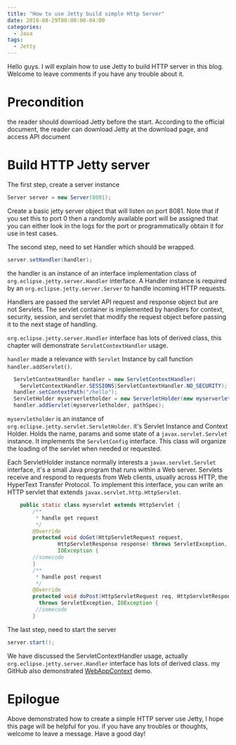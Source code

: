 ```yaml
---
title: "How to use Jetty build simple Http Server"
date: 2019-08-29T00:00:00-04:00
categories:
  - Java
tags:
  - Jetty
---
```

Hello guys. I will explain how to use Jetty to build HTTP server in this blog. Welcome to leave comments if you have any trouble about it.

# Precondition

the reader should download Jetty before the start. According to the official document, the reader can download Jetty at the download page, and access API document



# Build HTTP Jetty server
The first step, create a server instance
```java
Server server = new Server(8081);
```
Create a basic jetty server object that will listen on port 8081. Note that if you set this to port 0 then a randomly available port will be assigned that you can either look in the logs for the port or programmatically obtain it for use in test cases.



The second step, need to set Handler which should be wrapped.
```java
server.setHandler(handler);
```
the handler is an instance of an interface implementation class of `org.eclipse.jetty.server.Handler` interface. A Handler instance is required by an `org.eclipse.jetty.server.Server` to handle incoming HTTP requests.

Handlers are passed the servlet API request and response object but are not Servlets. The servlet container is implemented by handlers for context, security, session, and servlet that modify the request object before passing it to the next stage of handling.

`org.eclipse.jetty.server.Handler` interface has lots of derived class, this chapter will demonstrate `ServletContextHandler` usage.


`handler` made a relevance with `Servlet` Instance by call function `handler.addServlet()`.
```java
  ServletContextHandler handler = new ServletContextHandler(
  	ServletContextHandler.SESSIONS|ServletContextHandler.NO_SECURITY);
  handler.setContextPath("/hello");
  ServletHolder myserverletholder = new ServerletHolder(new myserverlet());
  handler.addServlet(myserverletholder, pathSpec);
```
`myservletholder` is an instance of `org.eclipse.jetty.servlet.ServletHolder`. it's Servlet Instance and Context Holder. Holds the name, params and some state of a `javax.servlet.Servlet` instance. It implements the `ServletConfig` interface. This class will organize the loading of the servlet when needed or requested.



Each ServletHolder instance normally interests a `javax.servlet.Servlet` interface, it's a small Java program that runs within a Web server. Servlets receive and respond to requests from Web clients, usually across HTTP, the HyperText Transfer Protocol. To implement this interface,  you can write an HTTP servlet that extends `javax.servlet.http.HttpServlet`.


```java
    public static class myservlet extends HttpServlet {
        /**
         * handle get request
         */
        @Override
        protected void doGet(HttpServletRequest request,
                HttpServletResponse response) throws ServletException,
                IOException {
        //somecode
        }
        /**
         * handle post request
         */
        @Override
        protected void doPost(HttpServletRequest req, HttpServletResponse resp)
          throws ServletException, IOException {
         //somecode
        }
```

The last step, need to start the server
```java
server.start();
```
We have discussed the ServletContextHandler usage, actually `org.eclipse.jetty.server.Handler` interface has lots of derived class. my GitHub also demonstrated [WebAppContext][WebAppContext] demo.

# Epilogue
Above demonstrated how to create a simple HTTP server use Jetty, I hope this page will be helpful for you. if you have any troubles or thoughts, welcome to leave a message. Have a good day!

[WebAppContext]: https://github.com/voltWu/Jetty-HTTP-example